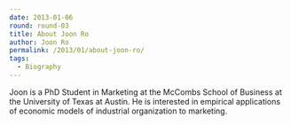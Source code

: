 ```yaml
---
date: 2013-01-06
round: round-03
title: About Joon Ro
author: Joon Ro
permalink: /2013/01/about-joon-ro/
tags:
  - Biography
---
```

Joon is a PhD Student in Marketing at the McCombs School of Business at the University of Texas at Austin. He is interested in empirical applications of economic models of industrial organization to marketing.
